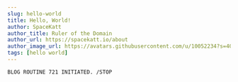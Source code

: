 ```yaml
---
slug: hello-world
title: Hello, World!
author: SpaceKatt
author_title: Ruler of the Domain
author_url: https://spacekatt.io/about
author_image_url: https://avatars.githubusercontent.com/u/10052234?s=400&u=32129771d3f4083bcdb214cfb7efaccfd94efe52&v=4
tags: [hello world]
---
```


```text
BLOG ROUTINE 721 INITIATED. /STOP
```
